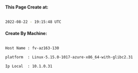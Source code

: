 
   
#### This Page Create at:

```bash

2022-08-22 - 19:15:48 UTC

```

#### Create By Machine:

```bash

Host Name : fv-az163-130

platform  : Linux-5.15.0-1017-azure-x86_64-with-glibc2.31

Ip Local  : 10.1.0.31

```

